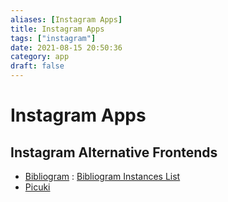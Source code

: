 ```yaml
---
aliases: [Instagram Apps]
title: Instagram Apps
tags: ["instagram"]
date: 2021-08-15 20:50:36
category: app
draft: false
---
```


# Instagram Apps

## Instagram Alternative Frontends

- [Bibliogram](https://bibliogram.art/) : [Bibliogram Instances List](https://git.sr.ht/~cadence/bibliogram-docs/tree/master/docs/Instances.md)
- [Picuki](https://www.picuki.com/)
